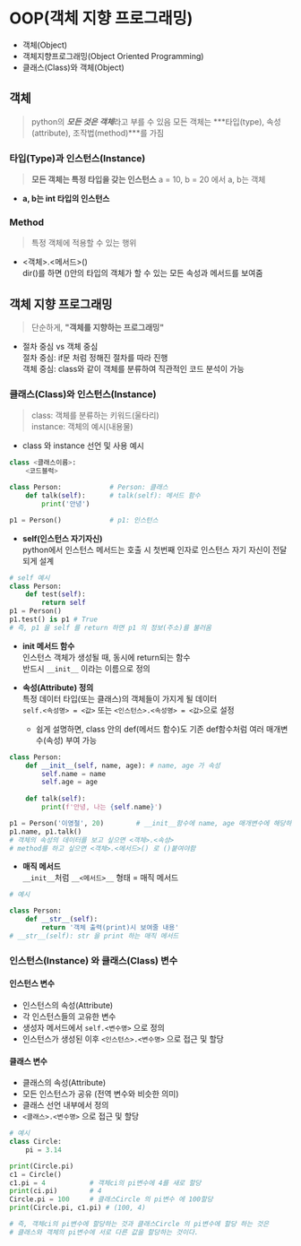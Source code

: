 # OOP(객체 지향 프로그래밍)
- 객체(Object)
- 객체지향프로그래밍(Object Oriented Programming)
- 클래스(Class)와 객체(Object)

## 객체
> python의 ***모든 것은 객체***라고 부를 수 있음
> 모든 객체는 ***타입(type), 속성(attribute), 조작법(method)***를 가짐

### 타입(Type)과 인스턴스(Instance)
> **모든 객체는 특정 타입을 갖는 인스턴스**
a = 10, b = 20 에서 a, b는 객체   
  - **a, b는 int 타입의 인스턴스**

### Method
> 특정 객체에 적용할 수 있는 행위
- <객체>.<메서드>()   
dir()를 하면 ()안의 타입의 객체가 할 수 있는 모든 속성과 메서드를 보여줌

## 객체 지향 프로그래밍
> 단순하게, **"객체를 지향하는 프로그래밍"**

- 절차 중심 vs 객체 중심   
절차 중심: if문 처럼 정해진 절차를 따라 진행   
객체 중심: class와 같이 객체를 분류하여 직관적인 코드 분석이 가능   

### 클래스(Class)와 인스턴스(Instance)
> class: 객체를 분류하는 키워드(울타리)   
> instance: 객체의 예시(내용물)   

- class 와 instance 선언 및 사용 예시
```python
class <클래스이름>:
    <코드블럭>

class Person:            # Person: 클래스
    def talk(self):      # talk(self): 메서드 함수
        print('안녕')

p1 = Person()            # p1: 인스턴스
```

- **self(인스턴스 자기자신)**   
python에서 인스턴스 메서드는 호출 시 첫번째 인자로 인스턴스 자기 자신이 전달되게 설계   

```python
# self 예시
class Person:
    def test(self):
        return self
p1 = Person()
p1.test() is p1 # True
# 즉, p1 을 self 를 return 하면 p1 의 정보(주소)를 불러옴
```

- **__init__ 메서드 함수**   
인스턴스 객체가 생성될 때, 동시에 return되는 함수   
반드시 `__init__` 이라는 이름으로 정의   
   
- **속성(Attribute) 정의**   
특정 데이터 타입(또는 클래스)의 객체들이 가지게 될 데이터   
`self.<속성명> = <값>` 또는 `<인스턴스>.<속성명> = <값>`으로 설정  
  - 쉽게 설명하면, class 안의 def(메서드 함수)도 기존 def함수처럼 여러 매개변수(속성) 부여 가능   

```python
class Person:
    def __init__(self, name, age): # name, age 가 속성
        self.name = name
        self.age = age
    
    def talk(self):
        print(f'안녕, 나는 {self.name}')

p1 = Person('이영철', 20)        # __init__함수에 name, age 매개변수에 해당하는 전달인자('이영철', 20)을 보냄
p1.name, p1.talk()               
# 객체의 속성의 데이터를 보고 싶으면 <객체>.<속성>
# method를 하고 싶으면 <객체>.<메서드>() 로 ()붙여야함
```

- **매직 메서드**   
`__init__`처럼 `__<메서드>__` 형태 = 매직 메서드   

```python
# 예시

class Person:
    def __str__(self):
        return '객체 출력(print)시 보여줄 내용'
# __str__(self): str 을 print 하는 매직 메서드

```


### 인스턴스(Instance) 와 클래스(Class) 변수

#### 인스턴스 변수
- 인스턴스의 속성(Attribute)   
- 각 인스턴스들의 고유한 변수   
- 생성자 메서드에서 `self.<변수명>` 으로 정의   
- 인스턴스가 생성된 이후 `<인스턴스>.<변수명>` 으로 접근 및 할당   

#### 클래스 변수
- 클래스의 속성(Attribute)
- 모든 인스턴스가 공유 (전역 변수와 비슷한 의미)
- 클래스 선언 내부에서 정의
- `<클래스>.<변수명>` 으로 접근 및 할당   

```python
# 예시
class Circle:
    pi = 3.14

print(Circle.pi)
c1 = Circle()
c1.pi = 4           # 객체ci의 pi변수에 4를 새로 할당
print(ci.pi)        # 4
Circle.pi = 100     # 클래스Circle 의 pi변수 에 100할당
print(Circle.pi, c1.pi) # (100, 4)

# 즉, 객체ci의 pi변수에 할당하는 것과 클래스Circle 의 pi변수에 할당 하는 것은
# 클래스와 객체의 pi변수에 서로 다른 값을 할당하는 것이다.
```

